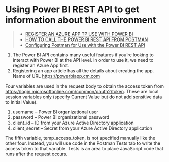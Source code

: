 # Using Power BI REST API to get information about the environment

> - [REGISTER AN AZURE APP TP USE WITH POWER BI](https://carldesouza.com/how-to-register-an-azure-app-to-use-with-power-bi/)
> - [HOW TO CALL THE POWER BI REST API FROM POSTMAN](https://carldesouza.com/how-to-call-the-power-bi-rest-api-from-postman/)
> - [Configuring Postman for Use with the Power BI REST API](https://dataveld.com/2020/05/09/using-postman-with-the-power-bi-rest-api/)


1. The Power BI API contains many useful features if you’re looking to interact with Power BI at the API level. In order to use it, we need to register an Azure App first.
2. Registering an app article has all the details about creating the app. Name of URL https://powerbiapp.cm.com


Four variables are used in the request body to obtain the access token from https://login.microsoftonline.com/common/oauth2/token. These are local session variables only (specify Current Value but do not add sensitive data to Initial Value).

1) username – Power BI organizational user
2) password – Power BI organizational password
3) client_id – ID from your Azure Active Directory application
4) client_secret – Secret from your Azure Active Directory application

The fifth variable, temp_access_token, is not specified manually like the other four. Instead, you will use code in the Postman Tests tab to write the access token to that variable. Tests is an area to place JavaScript code that runs after the request occurs.

